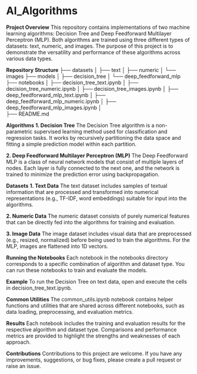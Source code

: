 # AI_Algorithms
**Project Overview**
This repository contains implementations of two machine learning algorithms: Decision Tree and Deep Feedforward Multilayer Perceptron (MLP). Both algorithms are trained using three different types of datasets: text, numeric, and images. The purpose of this project is to demonstrate the versatility and performance of these algorithms across various data types.

**Repository Structure**
├── datasets
│   ├── text
│   ├── numeric
│   └── images
├── models
│   ├── decision_tree
│   └── deep_feedforward_mlp
├── notebooks
│   ├── decision_tree_text.ipynb
│   ├── decision_tree_numeric.ipynb
│   ├── decision_tree_images.ipynb
│   ├── deep_feedforward_mlp_text.ipynb
│   ├── deep_feedforward_mlp_numeric.ipynb
│   ├── deep_feedforward_mlp_images.ipynb
│   
├── README.md

**Algorithms**
**1. Decision Tree**
The Decision Tree algorithm is a non-parametric supervised learning method used for classification and regression tasks. It works by recursively partitioning the data space and fitting a simple prediction model within each partition.

**2. Deep Feedforward Multilayer Perceptron (MLP)**
The Deep Feedforward MLP is a class of neural network models that consist of multiple layers of nodes. Each layer is fully connected to the next one, and the network is trained to minimize the prediction error using backpropagation.

**Datasets**
**1. Text Data**
The text dataset includes samples of textual information that are processed and transformed into numerical representations (e.g., TF-IDF, word embeddings) suitable for input into the algorithms.

**2. Numeric Data**
The numeric dataset consists of purely numerical features that can be directly fed into the algorithms for training and evaluation.

**3. Image Data**
The image dataset includes visual data that are preprocessed (e.g., resized, normalized) before being used to train the algorithms. For the MLP, images are flattened into 1D vectors.

**Running the Notebooks**
Each notebook in the notebooks directory corresponds to a specific combination of algorithm and dataset type. You can run these notebooks to train and evaluate the models.

**Example**
To run the Decision Tree on text data, open and execute the cells in decision_tree_text.ipynb.

**Common Utilities**
The common_utils.ipynb notebook contains helper functions and utilities that are shared across different notebooks, such as data loading, preprocessing, and evaluation metrics.

**Results**
Each notebook includes the training and evaluation results for the respective algorithm and dataset type. Comparisons and performance metrics are provided to highlight the strengths and weaknesses of each approach.

**Contributions**
Contributions to this project are welcome. If you have any improvements, suggestions, or bug fixes, please create a pull request or raise an issue.
